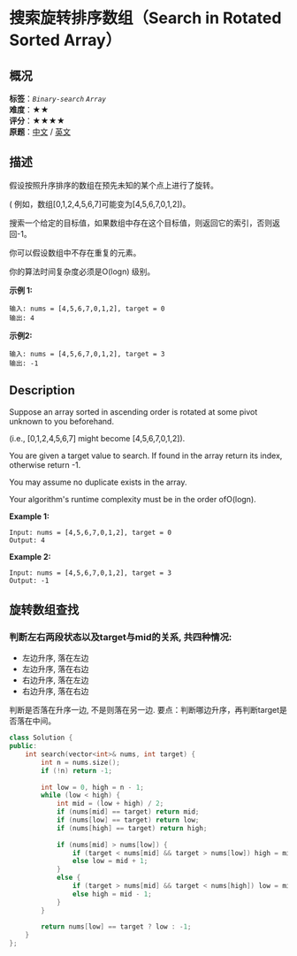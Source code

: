 # 搜索旋转排序数组（Search in Rotated Sorted Array）
## 概况
**标签**：*`Binary-search`*  *`Array`*<br>
**难度**：★★<br>
**评分**：★★★★<br>
**原题**：[中文](https://leetcode-cn.com/problems/search-in-rotated-sorted-array) / [英文](https://leetcode.com/problems/search-in-rotated-sorted-array)

## 描述
假设按照升序排序的数组在预先未知的某个点上进行了旋转。

( 例如，数组[0,1,2,4,5,6,7]可能变为[4,5,6,7,0,1,2])。

搜索一个给定的目标值，如果数组中存在这个目标值，则返回它的索引，否则返回-1。

你可以假设数组中不存在重复的元素。

你的算法时间复杂度必须是O(logn) 级别。

**示例 1:**
```
输入: nums = [4,5,6,7,0,1,2], target = 0
输出: 4
```

**示例2:**
```
输入: nums = [4,5,6,7,0,1,2], target = 3
输出: -1
```

## Description
Suppose an array sorted in ascending order is rotated at some pivot unknown to you beforehand.

(i.e., [0,1,2,4,5,6,7] might become [4,5,6,7,0,1,2]).

You are given a target value to search. If found in the array return its index, otherwise return -1.

You may assume no duplicate exists in the array.

Your algorithm&#39;s runtime complexity must be in the order ofO(logn).

**Example 1:**
```
Input: nums = [4,5,6,7,0,1,2], target = 0
Output: 4
```

**Example 2:**
```
Input: nums = [4,5,6,7,0,1,2], target = 3
Output: -1
```

## 旋转数组查找
### 判断左右两段状态以及target与mid的关系, 共四种情况:
- 左边升序, 落在左边
- 左边升序, 落在右边
- 右边升序, 落在左边
- 右边升序, 落在右边

判断是否落在升序一边, 不是则落在另一边.
要点：判断哪边升序，再判断target是否落在中间。

```c++
class Solution {
public:
    int search(vector<int>& nums, int target) {
        int n = nums.size();
        if (!n) return -1;
        
        int low = 0, high = n - 1;
        while (low < high) {
            int mid = (low + high) / 2;
            if (nums[mid] == target) return mid;
            if (nums[low] == target) return low;
            if (nums[high] == target) return high;
            
            if (nums[mid] > nums[low]) {
                if (target < nums[mid] && target > nums[low]) high = mid - 1;
                else low = mid + 1;
            }
            else {
                if (target > nums[mid] && target < nums[high]) low = mid + 1;
                else high = mid - 1;
            }
        }
        
        return nums[low] == target ? low : -1;
    }
};
```
